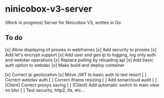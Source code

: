 # ninicobox-v3-server
(Work in progress) Server for Ninicobox V3, written in Go

## To do

[x] Allow displaying of proxies in webframes
[x] Add security to proxies
[x] Add let's encrypt support
[x] Add user and geo ip to logging, log only auth and webdav operations
[x] Replace polling by reloading api
[x] Add basic auth option to webdav
[x] Make build and deploy container

[x] Correct ip geolocation
[x] Move JWT to basic auth to last resort
[ ] Correct webdav auth
[ ] Correct iframe resizing
[ ] Add sonarcloud audit
[ ] [Client] Correct proxys saving
[ ] [Client] Add automatic switch to main view on blur
[ ] Test security, http2, tls, etc...
